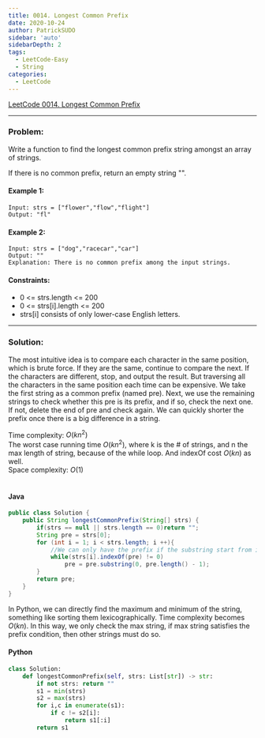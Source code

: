```yaml
---
title: 0014. Longest Common Prefix
date: 2020-10-24
author: PatrickSUDO
sidebar: 'auto'
sidebarDepth: 2
tags: 
  - LeetCode-Easy
  - String
categories:
  - LeetCode
---
```

[LeetCode 0014. Longest Common Prefix](https://leetcode.com/problems/longest-common-prefix/)

---
### Problem: 

Write a function to find the longest common prefix string amongst an array of strings.

If there is no common prefix, return an empty string "".


#### Example 1:

    Input: strs = ["flower","flow","flight"]
    Output: "fl"

#### Example 2:

    Input: strs = ["dog","racecar","car"]
    Output: ""
    Explanation: There is no common prefix among the input strings.

#### Constraints:

- 0 <= strs.length <= 200
- 0 <= strs[i].length <= 200
- strs[i] consists of only lower-case English letters.
---
### Solution:
The most intuitive idea is to compare each character in the same position, which is brute force.
If they are the same, continue to compare the next. If the characters are different, stop, and output the result.
But traversing all the characters in the same position each time can be expensive.
We take the first string as a common prefix (named pre).
Next, we use the remaining strings to check whether this pre is its prefix, and if so, check the next one.
If not, delete the end of pre and check again.  We can quickly shorter the prefix once there is a big difference in a string.

Time complexity: $O(kn^2)$ </br>
The worst case running time $O(kn^2)$, where k is the # of strings, and n the max length of string, because of the while loop. And indexOf cost $O(kn)$ as well.</br>
Space complexity: $O(1)$
</br>
</br>

#### Java
```Java
public class Solution {
    public String longestCommonPrefix(String[] strs) {
        if(strs == null || strs.length == 0)return "";
        String pre = strs[0];
        for (int i = 1; i < strs.length; i ++){
            //We can only have the prefix if the substring start from index 0
            while(strs[i].indexOf(pre) != 0)
                pre = pre.substring(0, pre.length() - 1);
        }
        return pre;
    }
}
```

In Python, we can directly find the maximum and minimum of the string, something like sorting them lexicographically. Time complexity becomes $O(kn)$. In this way, we only check the max string, if max string satisfies the prefix condition, then other strings must do so.


#### Python
```python
class Solution:
    def longestCommonPrefix(self, strs: List[str]) -> str:
        if not strs: return ""
        s1 = min(strs)
        s2 = max(strs)
        for i,c in enumerate(s1):
            if c != s2[i]:
                return s1[:i]
        return s1
```
